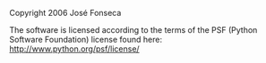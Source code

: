 Copyright 2006 José Fonseca

The software is licensed according to the terms of the PSF (Python Software Foundation) license found here: http://www.python.org/psf/license/